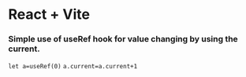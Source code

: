 # React + Vite

### Simple use of useRef hook for value changing by using the current.

`let a=useRef(0)`
`a.current=a.current+1`
